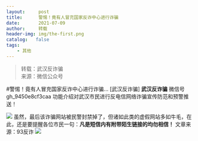 ```yaml
---
layout:     post
title:      警惕！竟有人冒充国家反诈中心进行诈骗
date:       2021-07-09
author:     转载
header-img: img/the-first.png
catalog:   false
tags:
    - 其他
---
```


<blockquote><p>转载：武汉反诈骗<br>
来源：微信公众号</p></blockquote>

#警惕！竟有人冒充国家反诈中心进行诈骗...
[武汉反诈骗]
**武汉反诈骗**
微信号gh_9450e8cf3caa
功能介绍对武汉市民进行反电信网络诈骗宣传防范和预警推送！

![]({{site.baseurl}}/postimg/lr7yzsZnle4iaECa7IQcXDO1p9j0g1399DMrX74lwvf7VS68xtreunXoyVQ2GyW7rk2ia8xOiaHYfyh9NE7M5DKIA.png)
虽然，最后该诈骗网站被民警封禁掉了，但诸如此类的虚假网站多如牛毛，在此，还是要提醒各位市民一句：**凡是短信内有附带陌生链接的均勿相信！**
文章来源：93反诈
![]({{site.baseurl}}/postimg/8wBAcE4t1v7Ts8Z97DlbTkhztmZ8b66LMRic958LTTjaH0JTlrw5dyuZwzNYsZqrkJKZSjoMoAtia0xbM9ZFj6xg.jpeg)
